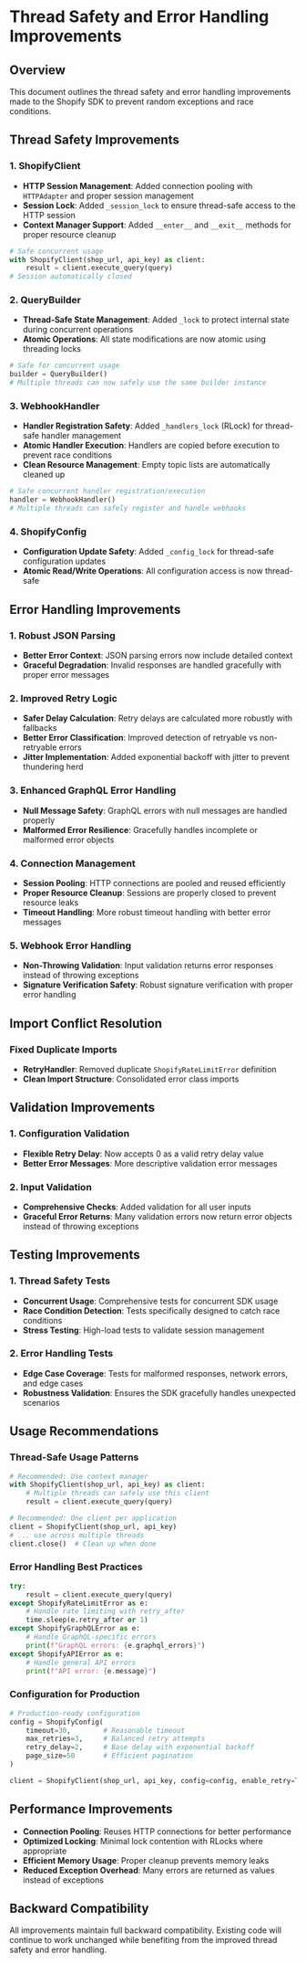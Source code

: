 # Thread Safety and Error Handling Improvements

## Overview

This document outlines the thread safety and error handling improvements made to the Shopify SDK to prevent random exceptions and race conditions.

## Thread Safety Improvements

### 1. ShopifyClient
- **HTTP Session Management**: Added connection pooling with `HTTPAdapter` and proper session management
- **Session Lock**: Added `_session_lock` to ensure thread-safe access to the HTTP session
- **Context Manager Support**: Added `__enter__` and `__exit__` methods for proper resource cleanup

```python
# Safe concurrent usage
with ShopifyClient(shop_url, api_key) as client:
    result = client.execute_query(query)
# Session automatically closed
```

### 2. QueryBuilder
- **Thread-Safe State Management**: Added `_lock` to protect internal state during concurrent operations
- **Atomic Operations**: All state modifications are now atomic using threading locks

```python
# Safe for concurrent usage
builder = QueryBuilder()
# Multiple threads can now safely use the same builder instance
```

### 3. WebhookHandler
- **Handler Registration Safety**: Added `_handlers_lock` (RLock) for thread-safe handler management
- **Atomic Handler Execution**: Handlers are copied before execution to prevent race conditions
- **Clean Resource Management**: Empty topic lists are automatically cleaned up

```python
# Safe concurrent handler registration/execution
handler = WebhookHandler()
# Multiple threads can safely register and handle webhooks
```

### 4. ShopifyConfig
- **Configuration Update Safety**: Added `_config_lock` for thread-safe configuration updates
- **Atomic Read/Write Operations**: All configuration access is now thread-safe

## Error Handling Improvements

### 1. Robust JSON Parsing
- **Better Error Context**: JSON parsing errors now include detailed context
- **Graceful Degradation**: Invalid responses are handled gracefully with proper error messages

### 2. Improved Retry Logic
- **Safer Delay Calculation**: Retry delays are calculated more robustly with fallbacks
- **Better Error Classification**: Improved detection of retryable vs non-retryable errors
- **Jitter Implementation**: Added exponential backoff with jitter to prevent thundering herd

### 3. Enhanced GraphQL Error Handling
- **Null Message Safety**: GraphQL errors with null messages are handled properly
- **Malformed Error Resilience**: Gracefully handles incomplete or malformed error objects

### 4. Connection Management
- **Session Pooling**: HTTP connections are pooled and reused efficiently
- **Proper Resource Cleanup**: Sessions are properly closed to prevent resource leaks
- **Timeout Handling**: More robust timeout handling with better error messages

### 5. Webhook Error Handling
- **Non-Throwing Validation**: Input validation returns error responses instead of throwing exceptions
- **Signature Verification Safety**: Robust signature verification with proper error handling

## Import Conflict Resolution

### Fixed Duplicate Imports
- **RetryHandler**: Removed duplicate `ShopifyRateLimitError` definition
- **Clean Import Structure**: Consolidated error class imports

## Validation Improvements

### 1. Configuration Validation
- **Flexible Retry Delay**: Now accepts 0 as a valid retry delay value
- **Better Error Messages**: More descriptive validation error messages

### 2. Input Validation
- **Comprehensive Checks**: Added validation for all user inputs
- **Graceful Error Returns**: Many validation errors now return error objects instead of throwing exceptions

## Testing Improvements

### 1. Thread Safety Tests
- **Concurrent Usage**: Comprehensive tests for concurrent SDK usage
- **Race Condition Detection**: Tests specifically designed to catch race conditions
- **Stress Testing**: High-load tests to validate session management

### 2. Error Handling Tests
- **Edge Case Coverage**: Tests for malformed responses, network errors, and edge cases
- **Robustness Validation**: Ensures the SDK gracefully handles unexpected scenarios

## Usage Recommendations

### Thread-Safe Usage Patterns

```python
# Recommended: Use context manager
with ShopifyClient(shop_url, api_key) as client:
    # Multiple threads can safely use this client
    result = client.execute_query(query)

# Recommended: One client per application
client = ShopifyClient(shop_url, api_key)
# ... use across multiple threads
client.close()  # Clean up when done
```

### Error Handling Best Practices

```python
try:
    result = client.execute_query(query)
except ShopifyRateLimitError as e:
    # Handle rate limiting with retry_after
    time.sleep(e.retry_after or 1)
except ShopifyGraphQLError as e:
    # Handle GraphQL-specific errors
    print(f"GraphQL errors: {e.graphql_errors}")
except ShopifyAPIError as e:
    # Handle general API errors
    print(f"API error: {e.message}")
```

### Configuration for Production

```python
# Production-ready configuration
config = ShopifyConfig(
    timeout=30,        # Reasonable timeout
    max_retries=3,     # Balanced retry attempts
    retry_delay=2,     # Base delay with exponential backoff
    page_size=50       # Efficient pagination
)

client = ShopifyClient(shop_url, api_key, config=config, enable_retry=True)
```

## Performance Improvements

- **Connection Pooling**: Reuses HTTP connections for better performance
- **Optimized Locking**: Minimal lock contention with RLocks where appropriate
- **Efficient Memory Usage**: Proper cleanup prevents memory leaks
- **Reduced Exception Overhead**: Many errors are returned as values instead of exceptions

## Backward Compatibility

All improvements maintain full backward compatibility. Existing code will continue to work unchanged while benefiting from the improved thread safety and error handling.